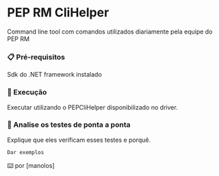 # PEP RM CliHelper

Command line tool com comandos utilizados diariamente pela equipe do PEP RM

### 📋 Pré-requisitos

Sdk do .NET framework instalado

### 🔧 Execução

Executar utilizando o PEPCliHelper disponibilizado no driver.

### 🔩 Analise os testes de ponta a ponta

Explique que eles verificam esses testes e porquê.

```
Dar exemplos
```


⌨️ por [manolos]
